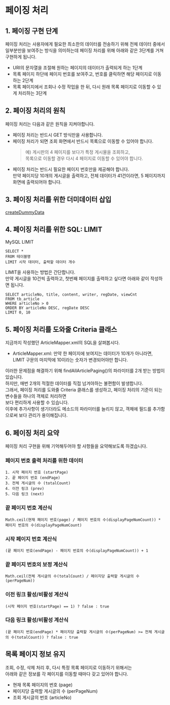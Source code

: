 # 페이징 처리

## 1. 페이징 구현 단계
페이징 처리는 사용자에게 필요한 최소한의 데이터를 전송하기 위해 전체 데이터 중에서 일부분만을 보여주는 방식을 의미하는데 
페이징 처리를 위해 아래와 같은 3단계를 거쳐 구현하게 됩니다.
* URI의 문자열을 조절해 원하는 페이지의 데이터가 출력되게 하는 1단계
* 목록 페이지 하단에 페이지 번호를 보여주고, 번호를 클릭하면 해당 페이지로 이동하는 2단계
* 목록 페이지에서 조회나 수정 작업을 한 뒤, 다시 원래 목록 페이지로 이동할 수 있게 처리하는 3단계

## 2. 페이징 처리의 원칙
페이징 처리는 다음과 같은 원칙을 지켜야합니다.
* 페이징 처리는 반드시 GET 방식만을 사용합니다.
* 페이징 처리가 되면 조회 화면에서 반드시 목록으로 이동할 수 있어야 합니다.<br/>
    > 예) 게시판의 4 페이지를 보다가 특정 게시물을 조회하고,<br/>
    목록으로 이동할 경우 다시 4 페이지로 이동할 수 있어야 합니다.
* 페이징 처리는 반드시 필요한 페이지 번호만을 제공해야 합니다.<br/>
만약 페이지당 10개의 게시글을 출력하고, 전체 데이터가 41건이라면, 5 페이지까지 화면에 출력되어야 합니다.

## 3. 페이징 처리를 위한 더미데이터 삽입
[createDummyData](/src/test/java/dao/ArticleDaoTest.java)

## 4. 페이징 처리를 위한 SQL: LIMIT
MySQL LIMIT
```
SELECT *
FROM 테이블명
LIMIT 시작 데이터, 출력할 데이터 개수 
```

LIMIT을 사용하는 방법은 간단합니다.<br/>
만약 게시글을 10건씩 출력하고, 첫번째 페이지를 출력하고 싶다면 아래와 같이 작성하면 됩니다.
```
SELECT articleNo, title, content, writer, regDate, viewCnt
FROM tb_article
WHERE articleNo > 0
ORDER BY articleNo DESC, regDate DESC
LIMIT 0, 10
```

## 5. 페이징 처리를 도와줄 Criteria 클래스
지금까지 작성했던 ArticleMapper.xml의 SQL을 살펴봅시다.
* ArticleMapper.xml: 만약 한 페이지에 보여지는 데이터가 10개가 아니라면,<br/>
LIMIT 구문의 마지막에 10이라는 숫자가 변경되어야만 합니다.

이러한 문제점을 해결하기 위해 findAllArticlePaging()의 파라미터를 2개 받는 방법이 있습니다.<br/>
하지만, 매번 2개의 적절한 데이터를 직접 넘겨야하는 불편함이 발생합니다.<br/>
그래서, 페이징 처리를 도와줄 Criteria 클래스를 생성하고, 페이징 처리의 기준이 되는 변수들을 하나의 객체로 처리하면<br/>
보다 편리하게 사용할 수 있습니다.<br/>
이후에 추가사항이 생기더라도 메소드의 파라미터를 늘리지 않고, 객체에 필드를 추가함으로써 보다 관리가 용이해집니다.

## 6. 페이징 처리 요약
페이징 처리 구현을 위해 기억해두어야 할 사항들을 요약해보도록 하겠습니다.

### 페이지 번호 출력 처리를 위한 데이터
```
1. 시작 페이지 번호 (startPage)
2. 끝 페이지 번호 (endPage)
3. 전체 게시글의 수 (totalCount)
4. 이전 링크 (prev)
5. 다음 링크 (next)
```
    
### 끝 페이지 번호 계산식
```
Math.ceil(현재 페이지 번호(page) / 페이지 번호의 수(displayPageNumCount)) * 페이지 번호의 수(displayPageNumCount)
```

### 시작 페이지 번호 계산식
```
(끝 페이지 번호(endPage) - 페이지 번호의 수(displayPageNumCount)) + 1
```
    
### 끝 페이지 번호의 보정 계산식
```
Math.ceil(전체 게시글의 수(totalCount) / 페이지당 출력할 게시글의 수(perPageNum))
```
### 이전 링크 활성/비활성 계산식
```
(시작 페이지 번호(startPage) == 1) ? false : true
```

### 다음 링크 활성/비활성 계산식
```
(끝 페이지 번호(endPage) * 페이지당 출력할 게시글의 수(perPageNum) >= 전체 게시글의 수(totalCount)) ? false : true
```

## 목록 페이지 정보 유지
조회, 수정, 삭제 처리 후, 다시 특정 목록 페이지로 이동하기 위해서는<br/>
아래와 같은 정보를 각 페이지를 이동할 때마다 갖고 있어야 합니다.
* 현재 목록 페이지의 번호 (page)
* 페이지당 출력할 게시글의 수 (perPageNum)
* 조회 게시글의 번호 (articleNo)
